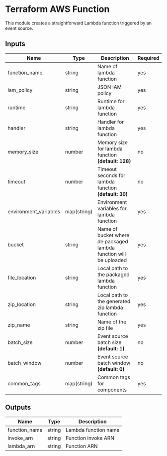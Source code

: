 # Terraform AWS Function

This module creates a straightforward Lambda function triggered by an event source.

## Inputs

| Name                  | Type        | Description                                                       | Required |
| --------------------- | ----------- | ----------------------------------------------------------------- | -------- |
| function_name         | string      | Name of lambda function                                           | yes      |
| iam_policy            | string      | JSON IAM policy                                                   | yes      |
| runtime               | string      | Runtime for lambda function                                       | yes      |
| handler               | string      | Handler for lambda function                                       | yes      |
| memory_size           | number      | Memory size for lambda function **(default: 128)**                | no       |
| timeout               | number      | Timeout seconds for lambda function **(default: 30)**             | no       |
| environment_variables | map(string) | Environment variables for lambda function                         | yes      |
| bucket                | string      | Name of bucket where de packaged lambda function will be uploaded | yes      |
| file_location         | string      | Local path to the packaged lambda function                        | yes      |
| zip_location          | string      | Local path to the generated zip lambda function                   | yes      |
| zip_name              | string      | Name of the zip file                                              | yes      |
| batch_size            | number      | Event source batch size **(default: 1)**                          | no       |
| batch_window          | number      | Event source batch window **(default: 0)**                        | no       |
| common_tags           | map(string) | Common tags for components                                        | yes      |

## Outputs

| Name          | Type   | Description          |
| ------------- | ------ | -------------------- |
| function_name | string | Lambda function name |
| invoke_arn    | string | Function invoke ARN  |
| lambda_arn    | string | Function ARN         |